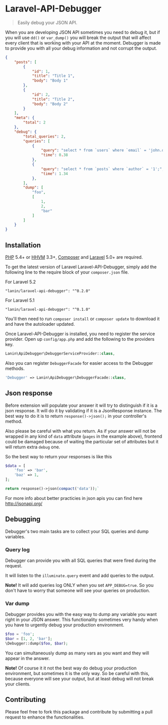 # Laravel-API-Debugger
> Easily debug your JSON API.

When you are developing JSON API sometimes you need to debug it, but if you will use `dd()` or `var_dump()` you will break the output that will affect every client that is working with your API at the moment. Debugger is made to provide you with all your debug information and not corrupt the output.

```json
{
    "posts": [
        {
            "id": 1,
            "title": "Title 1",
            "body": "Body 1"
        },        
        {
            "id": 2,
            "title": "Title 2",
            "body": "Body 2"
        }
    ],
    "meta": {
        "total": 2
    },
    "debug": {
        "total_queries": 2,
        "queries": [
            {
                "query": "select * from `users` where `email` = 'john.doe@acme.com' limit 1;",
                "time": 0.38
            },
            {
                "query": "select * from `posts` where `author` = '1';",
                "time": 1.34
            },
        ],
        "dump": [
            "foo",
            [
                1,
                2,
                "bar"
            ]
        ]
    }
}
```

## Installation

[PHP](https://php.net) 5.4+ or [HHVM](http://hhvm.com) 3.3+, [Composer](https://getcomposer.org) and [Laravel](http://laravel.com) 5.0+ are required.

To get the latest version of Laravel Laravel-API-Debugger, simply add the following line to the require block of your `composer.json` file.

For Laravel 5.2
```
"lanin/laravel-api-debugger": "^0.2.0"
```

For Laravel 5.1
```
"lanin/laravel-api-debugger": "^0.1.0"
```

You'll then need to run `composer install` or `composer update` to download it and have the autoloader updated.

Once Laravel-API-Debugger is installed, you need to register the service provider. Open up `config/app.php` and add the following to the providers key.

```php
Lanin\ApiDebugger\DebuggerServiceProvider::class,
```

Also you can register `DebuggerFacade` for easier  access to the Debugger methods.

```php
'Debugger' => Lanin\ApiDebugger\DebuggerFacade::class,
```

## Json response

Before extension will populate your answer it will try to distinguish if it is a json response. It will do it by validating if it is a JsonResponse instance. The best way to do it is to return `response()->json();` in your controller's method.

Also please be careful with what you return. As if your answer will not be wrapped in any kind of `data` attribute (`pages` in the example above), frontend could be damaged because of waiting the particular set of attributes but it will return extra `debug` one.

So the best way to return your responses is like this 
```php
$data = [
    'foo' => 'bar',
    'baz' => 1,
];

return response()->json(compact('data'));`
```

For more info about better practicies in json apis you can find here http://jsonapi.org/

## Debugging

Debugger's two main tasks are to collect your SQL queries and dump variables.

### Query log

Debugger can provide you with all SQL queries that were fired during the request.

It will listen to the `illuminate.query` event and add queries to the output.

**Note!** It will add queries log ONLY when you set `APP_DEBUG=true`. So you don't have to worry that someone will see your queries on production.

### Var dump

Debugger provides you with the easy way to dump any variable you want right in your JSON answer. This functionality sometimes very handy when you have to urgently debug your production environment.

```php
$foo = 'foo';
$bar = [1, 2, 'bar'];
\Debugger::dump($foo, $bar);
```

You can simultaneously dump as many vars as you want and they will appear in the answer.

**Note!** Of course it it not the best way do debug your production environment, but sometimes it is the only way. So be careful with this, because everyone will see your output, but at least debug will not break your clients.

## Contributing

Please feel free to fork this package and contribute by submitting a pull request to enhance the functionalities.
